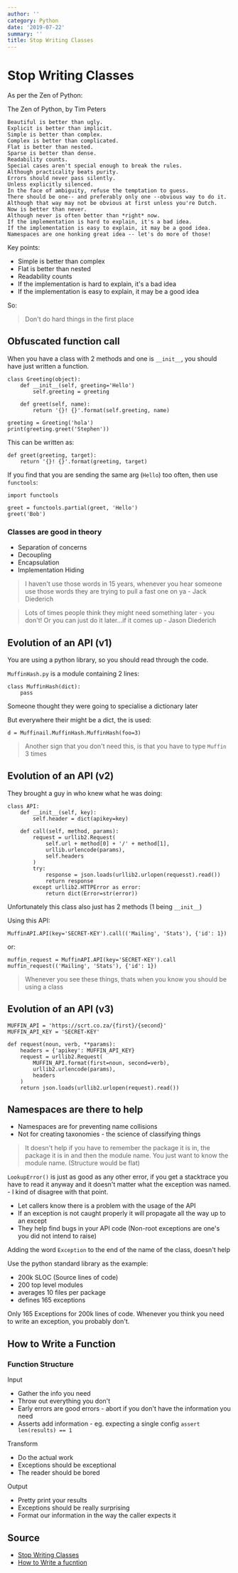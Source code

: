 ```yaml
---
author: ''
category: Python
date: '2019-07-22'
summary: ''
title: Stop Writing Classes
---
```

# Stop Writing Classes

As per the Zen of Python:

The Zen of Python, by Tim Peters

    Beautiful is better than ugly.
    Explicit is better than implicit.
    Simple is better than complex.
    Complex is better than complicated.
    Flat is better than nested.
    Sparse is better than dense.
    Readability counts.
    Special cases aren't special enough to break the rules.
    Although practicality beats purity.
    Errors should never pass silently.
    Unless explicitly silenced.
    In the face of ambiguity, refuse the temptation to guess.
    There should be one-- and preferably only one --obvious way to do it.
    Although that way may not be obvious at first unless you're Dutch.
    Now is better than never.
    Although never is often better than *right* now.
    If the implementation is hard to explain, it's a bad idea.
    If the implementation is easy to explain, it may be a good idea.
    Namespaces are one honking great idea -- let's do more of those!

Key points:

* Simple is better than complex
* Flat is better than nested
* Readability counts
* If the implementation is hard to explain, it's a bad idea
* If the implementation is easy to explain, it may be a good idea

So:

> Don't do hard things in the first place

## Obfuscated function call

When you have a class with 2 methods and one is `__init__`, you should have just written a function.

    class Greeting(object):
        def __init__(self, greeting='Hello')
            self.greeting = greeting

        def greet(self, name):
            return '{}! {}'.format(self.greeting, name) 

    greeting = Greeting('hola')
    print(greeting.greet('Stephen'))

This can be written as:

    def greet(greeting, target):
        return '{}! {}'.format(greeting, target)

If you find that you are sending the same arg (`Hello`) too often, then use `functools`:

    import functools
    
    greet = functools.partial(greet, 'Hello')
    greet('Bob')

### Classes are good in theory

* Separation of concerns
* Decoupling
* Encapsulation
* Implementation Hiding

> I haven't use those words in 15 years, whenever you hear someone use those words they are trying to pull a fast one on ya - Jack Diederich

> Lots of times people think they might need something later - you don't! Or you can just do it later...if it comes up - Jason Diederich

## Evolution of an API (v1)

You are using a python library, so you should read through the code.

`MuffinHash.py` is a module containing 2 lines:

    class MuffinHash(dict):
        pass

Someone thought they were going to specialise a dictionary later

But everywhere their might be a dict, the is used:

    d = Muffinail.MuffinHash.MuffinHash(foo=3)

> Another sign that you don't need this, is that you have to type `Muffin` 3 times

## Evolution of an API (v2)

They brought a guy in who knew what he was doing:

    class API:
        def __init__(self, key):
            self.header = dict(apikey=key)
        
        def call(self, method, params):
            request = urllib2.Request(
                self.url + method[0] + '/' + method[1],
                urllib.urlencode(params),
                self.headers
            )
            try:
                response = json.loads(urllib2.urlopen(requesst).read())
                return response
            except urllib2.HTTPError as error:
                return dict(Error=str(error))

Unfortunately this class also just has 2 methods (1 being `__init__`)

Using this API:

    MuffinAPI.API(key='SECRET-KEY').call(('Mailing', 'Stats'), {'id': 1})

or:

    muffin_request = MuffinAPI.API(key='SECRET-KEY').call
    muffin_request(('Mailing', 'Stats'), {'id': 1})

> Whenever you see these things, thats when you know you should be using a class

## Evolution of an API (v3)

    MUFFIN_API = 'https://scrt.co.za/{first}/{second}'
    MUFFIN_API_KEY = 'SECRET-KEY'

    def request(noun, verb, **params):
        headers = {'apikey': MUFFIN_API_KEY}
        request = urllib2.Request(
            MUFFIN_API.format(first=noun, second=verb),
            urllib2.urlencode(params),
            headers
        )
        return json.loads(urllib2.urlopen(request).read())

## Namespaces are there to help

* Namespaces are for preventing name collisions
* Not for creating taxonomies - the science of classifying things

> It doesn't help if you have to remember the package it is in, the package it is in and then the module name. You just want to know the module name. (Structure would be flat)

`LookupError()` is just as good as any other error, if you get a stacktrace you have to read it anyway and it doesn't matter what the exception was named. - I kind of disagree with that point.

* Let callers know there is a problem with the usage of the API
* If an exception is not caught properly it will propagate all the way up to an except
* They help find bugs in your API code (Non-root exceptions are one's you did not intend to raise)

Adding the word `Exception` to the end of the name of the class, doesn't help

Use the python standard library as the example:

* 200k SLOC (Source lines of code)
* 200 top level modules
* averages 10 files per package
* defines 165 exceptions

Only 165 Exceptions for 200k lines of code. Whenever you think you need to write an exception, you probably don't.

## How to Write a Function

### Function Structure

Input

* Gather the info you need
* Throw out everything you don't
* Early errors are good errors - abort if you don't have the information you need
* Asserts add information - eg. expecting a single config `assert len(results) == 1`

Transform

* Do the actual work
* Exceptions should be exceptional
* The reader should be bored

Output

* Pretty print your results
* Exceptions should be really surprising
* Format our information in the way the caller expects it



## Source

* [Stop Writing Classes](https://pyvideo.org/pycon-us-2012/stop-writing-classes.html)
* [How to Write a fucntion](https://pyvideo.org/pycon-us-2018/howto-write-a-function.html)

